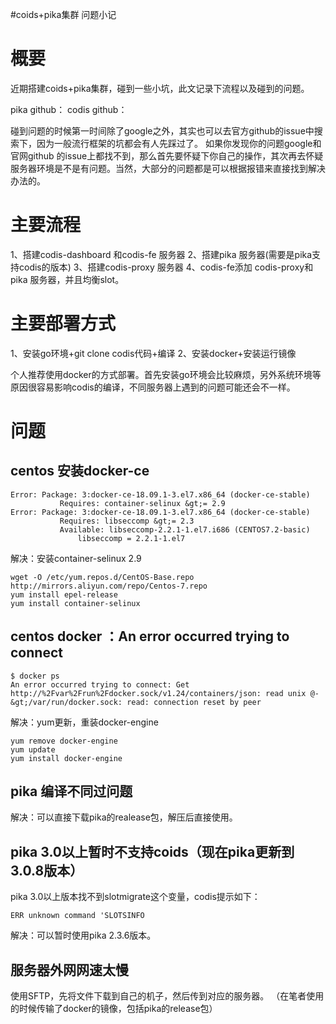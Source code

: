 #coids+pika集群 问题小记
# 概要

近期搭建coids+pika集群，碰到一些小坑，此文记录下流程以及碰到的问题。

>  
 pika github： codis github： 


碰到问题的时候第一时间除了google之外，其实也可以去官方github的issue中搜索下，因为一般流行框架的坑都会有人先踩过了。 如果你发现你的问题google和官网github 的issue上都找不到，那么首先要怀疑下你自己的操作，其次再去怀疑服务器环境是不是有问题。当然，大部分的问题都是可以根据报错来直接找到解决办法的。

# 主要流程

1、搭建codis-dashboard 和codis-fe 服务器 2、搭建pika 服务器(需要是pika支持codis的版本) 3、搭建codis-proxy 服务器 4、codis-fe添加 codis-proxy和pika 服务器，并且均衡slot。

# 主要部署方式

1、安装go环境+git clone codis代码+编译 2、安装docker+安装运行镜像

个人推荐使用docker的方式部署。首先安装go环境会比较麻烦，另外系统环境等原因很容易影响codis的编译，不同服务器上遇到的问题可能还会不一样。

# 问题

## centos 安装docker-ce

```
Error: Package: 3:docker-ce-18.09.1-3.el7.x86_64 (docker-ce-stable)
           Requires: container-selinux &gt;= 2.9
Error: Package: 3:docker-ce-18.09.1-3.el7.x86_64 (docker-ce-stable)
           Requires: libseccomp &gt;= 2.3
           Available: libseccomp-2.2.1-1.el7.i686 (CENTOS7.2-basic)
               libseccomp = 2.2.1-1.el7

```

解决：安装container-selinux 2.9

```
wget -O /etc/yum.repos.d/CentOS-Base.repo http://mirrors.aliyun.com/repo/Centos-7.repo
yum install epel-release
yum install container-selinux 

```

## centos docker ：An error occurred trying to connect

```
$ docker ps
An error occurred trying to connect: Get http://%2Fvar%2Frun%2Fdocker.sock/v1.24/containers/json: read unix @-&gt;/var/run/docker.sock: read: connection reset by peer

```

解决：yum更新，重装docker-engine

```
yum remove docker-engine
yum update
yum install docker-engine

```

## pika 编译不同过问题

解决：可以直接下载pika的realease包，解压后直接使用。

## pika 3.0以上暂时不支持coids（现在pika更新到3.0.8版本）

pika 3.0以上版本找不到slotmigrate这个变量，codis提示如下：

```
ERR unknown command 'SLOTSINFO

```

解决：可以暂时使用pika 2.3.6版本。

## 服务器外网网速太慢

使用SFTP，先将文件下载到自己的机子，然后传到对应的服务器。 （在笔者使用的时候传输了docker的镜像，包括pika的release包）
